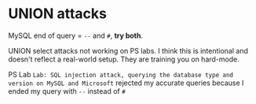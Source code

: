 # UNION attacks

MySQL end of query = `--` and `#`, **try both**.

UNION select attacks not working on PS labs. I think this is intentional and doesn't reflect a real-world setup. They are training you on hard-mode.

PS Lab `Lab: SQL injection attack, querying the database type and version on MySQL and Microsoft` rejected my accurate queries because I ended my query with `--` instead of `#`

